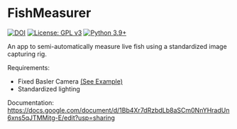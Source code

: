 # FishMeasurer

[![DOI](https://img.shields.io/badge/DOI-10.5281%2Fzenodo.17462554-blue.svg)](https://doi.org/10.5281/zenodo.17462554)
[![License: GPL v3](https://img.shields.io/badge/License-GPLv3-darkmagenta.svg)](https://www.gnu.org/licenses/gpl-3.0)
[![Python 3.9+](https://img.shields.io/badge/python-3.9+-orange.svg)](https://www.python.org/downloads/)

An app to semi-automatically measure live fish using a standardized image capturing rig.

Requirements:
- Fixed Basler Camera [(See Example)](https://www.baslerweb.com/de/produkte/kameras/flaechenkameras/ace/aca2040-90uc/)
- Standardized lighting 

Documentation: https://docs.google.com/document/d/1Bb4Xr7dRzbdLb8aSCm0NnYHradUn6xns5qJTMMitg-E/edit?usp=sharing
